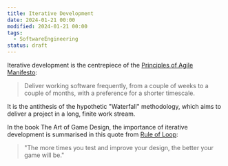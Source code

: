 ```yaml
---
title: Iterative Development
date: 2024-01-21 00:00
modified: 2024-01-21 00:00
tags:
  - SoftwareEngineering
status: draft
---
```


Iterative development is the centrepiece of the [Principles of Agile Manifesto](https://agilemanifesto.org/principles.html):

> Deliver working software frequently, from a couple of weeks to a couple of months, with a preference for a shorter timescale.

It is the antithesis of the hypothetic "Waterfall" methodology, which aims to deliver a project in a long, finite work stream.

In the book The Art of Game Design, the importance of iterative development is summarised in this quote from [Rule of Loop](rule-of-loop.md):

> "The more times you test and improve your design, the better your game will be."